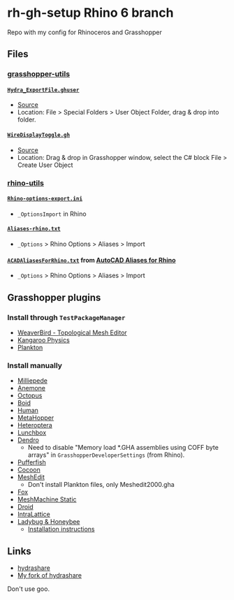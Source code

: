 # rh-gh-setup Rhino 6 branch
Repo with my config for Rhinoceros and Grasshopper

## Files

### [grasshopper-utils](./grasshopper-utils)

#### [`Hydra_ExportFile.ghuser`](./grasshopper-utils/Hydra_ExportFile.ghuser)
*  [Source](https://github.com/HydraShare/hydra/)
*  Location: File > Special Folders > User Object Folder, drag & drop into folder.

#### [`WireDisplayToggle.gh`](./grasshopper-utils/WireDisplayToggle.gh)
*   [Source](http://www.grasshopper3d.com/profiles/blogs/wire-display-toggle-switch)
*  Location: Drag & drop in Grasshopper window, select the C# block File > Create User Object

### [rhino-utils](./rhino-utils)

#### [`Rhino-options-export.ini`](./rhino-utils/rhino-options-export.ini)
* `_OptionsImport` in Rhino

#### [`Aliases-rhino.txt`](./rhino-utils/aliases-rhino.txt)
*  `_Options` > Rhino Options > Aliases > Import

#### [`ACADAliasesForRhino.txt`](./rhino-utils/ACADAliasesForRhino.txt) from [AutoCAD Aliases for Rhino](https://wiki.mcneel.com/rhino/acadaliases)
*  `_Options` > Rhino Options > Aliases > Import

## Grasshopper plugins

### Install through `TestPackageManager`

*  [WeaverBird - Topological Mesh Editor](http://www.giuliopiacentino.com/weaverbird/)
*  [Kangaroo Physics](http://www.food4rhino.com/app/kangaroo-physics)
*  [Plankton](https://github.com/meshmash/Plankton)

### Install manually

*  [Milliepede](http://www.sawapan.eu/)
*  [Anemone](http://www.food4rhino.com/app/anemone)
*  [Octopus](http://www.food4rhino.com/app/octopus)
*  [Boid](http://www.food4rhino.com/app/boid-library)
*  [Human](https://www.food4rhino.com/app/human)
*  [MetaHopper](https://www.food4rhino.com/app/metahopper)
*  [Heteroptera](https://www.food4rhino.com/app/heteroptera)
*  [Lunchbox](https://www.food4rhino.com/app/lunchbox)
*  [Dendro](https://www.food4rhino.com/app/dendro)
   - Need to disable "Memory load \*.GHA assemblies using COFF byte arrays" in `GrasshopperDeveloperSettings` (from Rhino).
*  [Pufferfish](https://www.food4rhino.com/app/pufferfish)
*  [Cocoon](http://www.bespokegeometry.com/2015/07/22/cocoon/)
*  [MeshEdit](https://www.food4rhino.com/app/meshedit)
   - Don't install Plankton files, only Meshedit2000.gha
*  [Fox](https://www.food4rhino.com/app/fox)
*  [MeshMachine Static](https://www.grasshopper3d.com/xn/detail/2985220:Comment:1841560)
*  [Droid](https://www.food4rhino.com/app/droid)
*  [IntraLattice](https://www.food4rhino.com/app/intralattice)
*  [Ladybug & Honeybee](https://www.food4rhino.com/app/ladybug-tools)
   - [Installation instructions](https://github.com/mostaphaRoudsari/ladybug/wiki/Installation-Instructions)

## Links
*  [hydrashare](https://hydrashare.github.io/hydra/)
*  [My fork of hydrashare](https://github.com/sonyamamurin/hydra)

Don't use goo.

